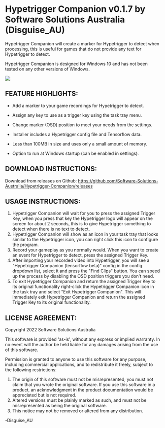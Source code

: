 # Hypetrigger Companion v0.1.7 by Software Solutions Australia (Disguise_AU)

Hypetrigger Companion will create a marker for Hypetrigger to detect when processing, this is useful for games that do not provide any text for Hypetrigger to detect.

Hypetrigger Companion is designed for Windows 10 and has not been tested on any other versions of Windows.

[![](https://i.postimg.cc/JnLxJWy8/HTC.png)](https://postimg.cc/mcm7fJNp)


## FEATURE HIGHLIGHTS:

* Add a marker to your game recordings for Hypetrigger to detect.

* Assign any key to use as a trigger key using the task tray menu.

* Change marker (OSD) position to meet your needs from the settings.

* Installer includes a Hypetrigger config file and Tensorflow data.

* Less than 100MB in size and uses only a small amount of memory.

* Option to run at Windows startup (can be enabled in settings).


## DOWNLOAD INSTRUCTIONS:

Download from releases on Github: https://github.com/Software-Solutions-Australia/Hypetrigger-Companion/releases


## USAGE INSTRUCTIONS:

1. Hypetrigger Companion will wait for you to press the assigned Trigger Key, when you press that key the Hypetrigger logo will appear on the screen for about 2 seconds, this is to give Hypetrigger something to detect when there is no text to detect.
2. Hypetrigger Companion will show as an icon in your task tray that looks similar to the Hypetrigger icon, you can right click this icon to configure the program.
3. Record your gameplay as you normally would. When you want to create an event for Hypetrigger to detect, press the assigned Trigger Key.
4. After importing your recorded video into Hypetrigger, you will see a "Hypetrigger Companion (tensorflow beta)" config in the config dropdown list, select it and press the "Find Clips" button. You can speed up the process by disabling the OSD position triggers you don't need.
5. To exit Hypetrigger Companion and return the assigned Trigger Key to its original functionality right-click the Hypetrigger Companion icon in the task tray and select "Exit Hypetrigger Companion".
This will immediately exit Hypetrigger Companion and return the assigned Trigger Key to its original functionality.


## LICENSE AGREEMENT:

Copyright 2022 Software Solutions Australia

This software is provided 'as-is', without any express or implied warranty. In no event will the author be held liable for any damages arising from the use of this software.

Permission is granted to anyone to use this software for any purpose, including commercial applications, and to redistribute it freely, subject to the following restrictions:

1. The origin of this software must not be misrepresented; you must not claim that you wrote the original software.
   If you use this software in a product, an acknowledgment in the product documentation would be appreciated but is not required.
2. Altered versions must be plainly marked as such, and must not be misrepresented as being the original software.
3. This notice may not be removed or altered from any distribution.


-Disguise_AU
